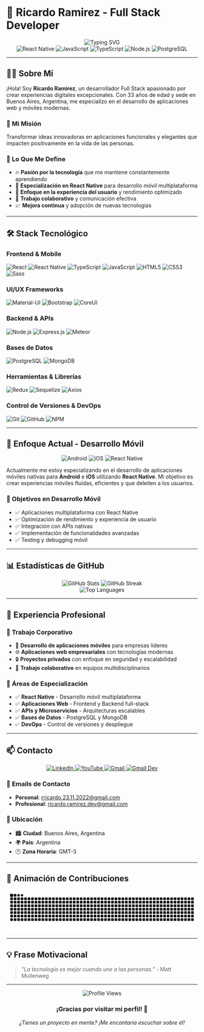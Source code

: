 # 🚀 Ricardo Ramirez - Full Stack Developer

<div align="center">
  <img src="https://readme-typing-svg.herokuapp.com?font=Fira+Code&weight=500&size=28&pause=1000&color=00D4FF&center=true&vCenter=true&width=435&lines=Hola%2C+soy+Ricardo!;Full+Stack+Developer;React+Native+Expert;Passionate+Coder" alt="Typing SVG" />
</div>

<div align="center">
  <img src="https://img.shields.io/badge/React_Native-20232A?style=for-the-badge&logo=react&logoColor=61DAFB" alt="React Native" />
  <img src="https://img.shields.io/badge/JavaScript-323330?style=for-the-badge&logo=javascript&logoColor=F7DF1E" alt="JavaScript" />
  <img src="https://img.shields.io/badge/TypeScript-007ACC?style=for-the-badge&logo=typescript&logoColor=white" alt="TypeScript" />
  <img src="https://img.shields.io/badge/Node.js-43853D?style=for-the-badge&logo=node.js&logoColor=white" alt="Node.js" />
  <img src="https://img.shields.io/badge/PostgreSQL-316192?style=for-the-badge&logo=postgresql&logoColor=white" alt="PostgreSQL" />
</div>

---

## 👨‍💻 Sobre Mí

¡Hola! Soy **Ricardo Ramirez**, un desarrollador Full Stack apasionado por crear experiencias digitales excepcionales. Con 33 años de edad y sede en Buenos Aires, Argentina, me especializo en el desarrollo de aplicaciones web y móviles modernas.

### 🎯 Mi Misión

Transformar ideas innovadoras en aplicaciones funcionales y elegantes que impacten positivamente en la vida de las personas.

### 🌟 Lo Que Me Define

- 🔥 **Pasión por la tecnología** que me mantiene constantemente aprendiendo
- 📱 **Especialización en React Native** para desarrollo móvil multiplataforma
- 🚀 **Enfoque en la experiencia del usuario** y rendimiento optimizado
- 🤝 **Trabajo colaborativo** y comunicación efectiva
- 📈 **Mejora continua** y adopción de nuevas tecnologías

---

## 🛠️ Stack Tecnológico

### **Frontend & Mobile**

![React](https://img.shields.io/badge/React-20232A?style=for-the-badge&logo=react&logoColor=61DAFB)
![React Native](https://img.shields.io/badge/React_Native-20232A?style=for-the-badge&logo=react&logoColor=61DAFB)
![TypeScript](https://img.shields.io/badge/TypeScript-007ACC?style=for-the-badge&logo=typescript&logoColor=white)
![JavaScript](https://img.shields.io/badge/JavaScript-323330?style=for-the-badge&logo=javascript&logoColor=F7DF1E)
![HTML5](https://img.shields.io/badge/HTML5-E34F26?style=for-the-badge&logo=html5&logoColor=white)
![CSS3](https://img.shields.io/badge/CSS3-1572B6?style=for-the-badge&logo=css3&logoColor=white)
![Sass](https://img.shields.io/badge/Sass-CC6699?style=for-the-badge&logo=sass&logoColor=white)

### **UI/UX Frameworks**

![Material-UI](https://img.shields.io/badge/Material--UI-0081CB?style=for-the-badge&logo=material-ui&logoColor=white)
![Bootstrap](https://img.shields.io/badge/Bootstrap-563D7C?style=for-the-badge&logo=bootstrap&logoColor=white)
![CoreUI](https://img.shields.io/badge/CoreUI-2F74CA?style=for-the-badge&logo=coreui&logoColor=white)

### **Backend & APIs**

![Node.js](https://img.shields.io/badge/Node.js-43853D?style=for-the-badge&logo=node.js&logoColor=white)
![Express.js](https://img.shields.io/badge/Express.js-404D59?style=for-the-badge)
![Meteor](https://img.shields.io/badge/Meteor-FF6B6B?style=for-the-badge&logo=meteor&logoColor=white)

### **Bases de Datos**

![PostgreSQL](https://img.shields.io/badge/PostgreSQL-316192?style=for-the-badge&logo=postgresql&logoColor=white)
![MongoDB](https://img.shields.io/badge/MongoDB-4EA94B?style=for-the-badge&logo=mongodb&logoColor=white)

### **Herramientas & Librerías**

![Redux](https://img.shields.io/badge/Redux-593D88?style=for-the-badge&logo=redux&logoColor=white)
![Sequelize](https://img.shields.io/badge/Sequelize-52B0E7?style=for-the-badge&logo=sequelize&logoColor=white)
![Axios](https://img.shields.io/badge/Axios-5A29E4?style=for-the-badge&logo=axios&logoColor=white)

### **Control de Versiones & DevOps**

![Git](https://img.shields.io/badge/Git-F05032?style=for-the-badge&logo=git&logoColor=white)
![GitHub](https://img.shields.io/badge/GitHub-100000?style=for-the-badge&logo=github&logoColor=white)
![NPM](https://img.shields.io/badge/npm-CB3837?style=for-the-badge&logo=npm&logoColor=white)

---

## 📱 Enfoque Actual - Desarrollo Móvil

<div align="center">
  <img src="https://img.shields.io/badge/Android-3DDC84?style=for-the-badge&logo=android&logoColor=white" alt="Android" />
  <img src="https://img.shields.io/badge/iOS-000000?style=for-the-badge&logo=ios&logoColor=white" alt="iOS" />
  <img src="https://img.shields.io/badge/React_Native-20232A?style=for-the-badge&logo=react&logoColor=61DAFB" alt="React Native" />
</div>

Actualmente me estoy especializando en el desarrollo de aplicaciones móviles nativas para **Android** e **iOS** utilizando **React Native**. Mi objetivo es crear experiencias móviles fluidas, eficientes y que deleiten a los usuarios.

### 🎯 Objetivos en Desarrollo Móvil

- ✅ Aplicaciones multiplataforma con React Native
- ✅ Optimización de rendimiento y experiencia de usuario
- ✅ Integración con APIs nativas
- ✅ Implementación de funcionalidades avanzadas
- ✅ Testing y debugging móvil

---

## 📊 Estadísticas de GitHub

<div align="center">
  <img src="https://github-readme-stats.vercel.app/api?username=shricard&show_icons=true&theme=radical&hide_border=true&bg_color=0D1117&title_color=00D4FF&icon_color=00D4FF&text_color=FFFFFF" alt="GitHub Stats" />
  <img src="https://github-readme-streak-stats.herokuapp.com/?user=shricard&theme=radical&hide_border=true&background=0D1117&stroke=00D4FF&ring=00D4FF&fire=00D4FF&currStreakNum=FFFFFF&currStreakLabel=FFFFFF&sideNums=FFFFFF&sideLabels=FFFFFF&dates=FFFFFF" alt="GitHub Streak" />
</div>

<div align="center">
  <img src="https://github-readme-stats.vercel.app/api/top-langs/?username=shricard&layout=compact&theme=radical&hide_border=true&bg_color=0D1117&title_color=00D4FF&text_color=FFFFFF" alt="Top Languages" />
</div>

---

## 💼 Experiencia Profesional

### 🏢 Trabajo Corporativo
- 📱 **Desarrollo de aplicaciones móviles** para empresas líderes
- 🌐 **Aplicaciones web empresariales** con tecnologías modernas
- 🔒 **Proyectos privados** con enfoque en seguridad y escalabilidad
- 🤝 **Trabajo colaborativo** en equipos multidisciplinarios

### 🎯 Áreas de Especialización
- ✅ **React Native** - Desarrollo móvil multiplataforma
- ✅ **Aplicaciones Web** - Frontend y Backend full-stack
- ✅ **APIs y Microservicios** - Arquitecturas escalables
- ✅ **Bases de Datos** - PostgreSQL y MongoDB
- ✅ **DevOps** - Control de versiones y despliegue

---

## 📫 Contacto

<div align="center">
  <a href="https://www.linkedin.com/in/ram%C3%ADrezricardo/" target="_blank">
    <img src="https://img.shields.io/badge/LinkedIn-0077B5?style=for-the-badge&logo=linkedin&logoColor=white" alt="LinkedIn" />
  </a>
  <a href="https://www.youtube.com/channel/UCdV2tPWPrTtcHuwZ5dWtwJQ" target="_blank">
    <img src="https://img.shields.io/badge/YouTube-FF0000?style=for-the-badge&logo=youtube&logoColor=white" alt="YouTube" />
  </a>
  <a href="mailto:rricardo.23.11.2022@gmail.com">
    <img src="https://img.shields.io/badge/Gmail-D14836?style=for-the-badge&logo=gmail&logoColor=white" alt="Gmail" />
  </a>
  <a href="mailto:ricardo.ramirez.dev@gmail.com">
    <img src="https://img.shields.io/badge/Gmail-D14836?style=for-the-badge&logo=gmail&logoColor=white" alt="Gmail Dev" />
  </a>
</div>

### 📧 Emails de Contacto

- **Personal**: [rricardo.23.11.2022@gmail.com](mailto:rricardo.23.11.2022@gmail.com)
- **Profesional**: [ricardo.ramirez.dev@gmail.com](mailto:ricardo.ramirez.dev@gmail.com)

### 📍 Ubicación

- 🏙️ **Ciudad**: Buenos Aires, Argentina
- 🌍 **País**: Argentina
- 🕐 **Zona Horaria**: GMT-3

---

## 🎨 Animación de Contribuciones

<div align="center">
  <img src="https://raw.githubusercontent.com/shricard/shricard/output/github-contribution-grid-snake-dark.svg" alt="Snake animation" />
</div>

---

## 💡 Frase Motivacional

> _"La tecnología es mejor cuando une a las personas."_ - Matt Mullenweg

---

<div align="center">
  <img src="https://komarev.com/ghpvc/?username=shricard&style=flat-square&color=00D4FF" alt="Profile Views" />
  
  ### ¡Gracias por visitar mi perfil! 🚀
  
  *¿Tienes un proyecto en mente? ¡Me encantaría escuchar sobre él!*
</div>
